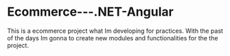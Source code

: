 # Ecommerce---.NET-Angular
This is a ecommerce project what Im developing for practices.
With the past of the days Im gonna to create new modules and functionalities for the the project. 
